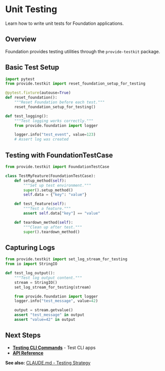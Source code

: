 # Unit Testing

Learn how to write unit tests for Foundation applications.

## Overview

Foundation provides testing utilities through the `provide-testkit` package.

## Basic Test Setup

```python
import pytest
from provide.testkit import reset_foundation_setup_for_testing

@pytest.fixture(autouse=True)
def reset_foundation():
    """Reset Foundation before each test."""
    reset_foundation_setup_for_testing()

def test_logging():
    """Test logging works correctly."""
    from provide.foundation import logger

    logger.info("test_event", value=123)
    # Assert log was created
```

## Testing with FoundationTestCase

```python
from provide.testkit import FoundationTestCase

class TestMyFeature(FoundationTestCase):
    def setup_method(self):
        """Set up test environment."""
        super().setup_method()
        self.data = {"key": "value"}

    def test_feature(self):
        """Test a feature."""
        assert self.data["key"] == "value"

    def teardown_method(self):
        """Clean up after test."""
        super().teardown_method()
```

## Capturing Logs

```python
from provide.testkit import set_log_stream_for_testing
from io import StringIO

def test_log_output():
    """Test log output content."""
    stream = StringIO()
    set_log_stream_for_testing(stream)

    from provide.foundation import logger
    logger.info("test_message", value=42)

    output = stream.getvalue()
    assert "test_message" in output
    assert "value=42" in output
```

## Next Steps

- **[Testing CLI Commands](cli-tests.md)** - Test CLI apps
- **[API Reference](../../reference/provide/foundation/index.md)**

**See also:** [CLAUDE.md - Testing Strategy](../../CLAUDE.md#testing-strategy)
